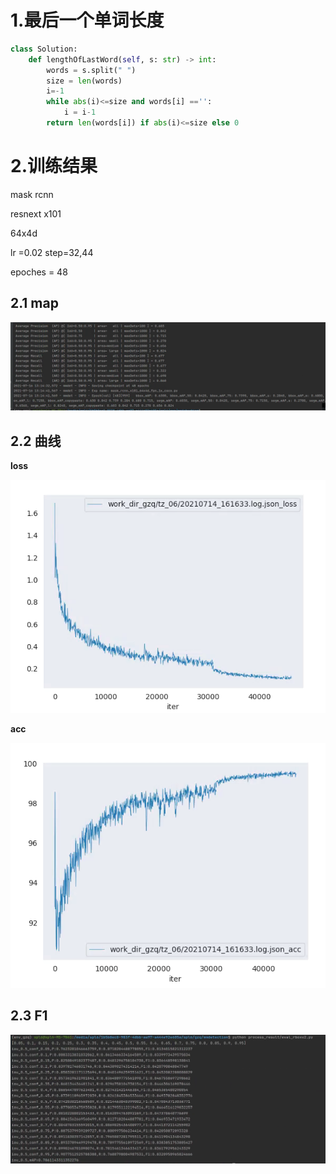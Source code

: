 # 1.最后一个单词长度

```python
class Solution:
    def lengthOfLastWord(self, s: str) -> int:
        words = s.split(" ")
        size = len(words)
        i=-1
        while abs(i)<=size and words[i] =='':
            i = i-1
        return len(words[i]) if abs(i)<=size else 0
```

# 2.训练结果

mask rcnn

resnext x101

64x4d

lr =0.02 step=32,44

epoches = 48

## 2.1 map

![2021071601](..\images\2021071601.png)

## 2.2 曲线

**loss**

![2021071603](..\images\2021071603.png)

**acc**

![2021071602](..\images\2021071602.png)

## 2.3 F1

![2021071604](..\images\2021071604.png)

